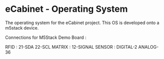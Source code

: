 # eCabinet - Operating System
The operating system for the eCabinet project. This OS is developed onto a m5stack device.

Connections for M5Stack Demo Board :

RFID : 21-SDA 22-SCL
MATRIX : 12-SIGNAL
SENSOR : DIGITAL-2 ANALOG-36